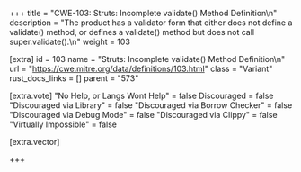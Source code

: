+++
title = "CWE-103: Struts: Incomplete validate() Method Definition\n"
description = "The product has a validator form that either does not define a validate() method, or defines a validate() method but does not call super.validate().\n"
weight = 103

[extra]
id = 103
name = "Struts: Incomplete validate() Method Definition\n"
url = "https://cwe.mitre.org/data/definitions/103.html"
class = "Variant"
rust_docs_links = []
parent = "573"

[extra.vote]
"No Help, or Langs Wont Help" = false
Discouraged = false
"Discouraged via Library" = false
"Discouraged via Borrow Checker" = false
"Discouraged via Debug Mode" = false
"Discouraged via Clippy" = false
"Virtually Impossible" = false

[extra.vector]

+++
